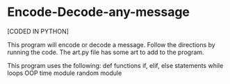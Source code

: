 # Encode-Decode-any-message
[CODED IN PYTHON]

This program will encode or decode a message. Follow the directions by running the code. 
The art.py file has some art to add to the program.

This program uses the following:
def functions
if, elif, else statements
while loops
OOP
time module
random module
